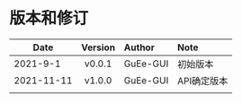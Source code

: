 # 版本和修订 #

| Date       | Version   |  Author    | Note  |
| --------   | :-----:   | :----      | :---- |
| 2021-9-1   | v0.0.1    | GuEe-GUI   | 初始版本 |
| 2021-11-11 | v1.0.0    | GuEe-GUI   | API确定版本 |
|            |           |            | |